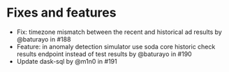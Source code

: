 # Fixes and features

* Fix: timezone mismatch between the recent and historical ad results by @baturayo in #188
* Feature: in anomaly detection simulator use soda core historic check results endpoint instead of test results by @baturayo in #190
* Update dask-sql by @m1n0 in #191
